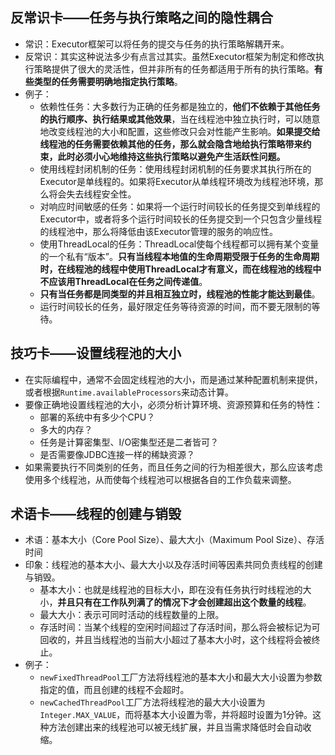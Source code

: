
## 反常识卡——任务与执行策略之间的隐性耦合
- 常识：Executor框架可以将任务的提交与任务的执行策略解耦开来。
- 反常识：其实这种说法多少有点言过其实。虽然Executor框架为制定和修改执行策略提供了很大的灵活性，但并非所有的任务都适用于所有的执行策略。**有些类型的任务需要明确地指定执行策略**。
- 例子：
	- 依赖性任务：大多数行为正确的任务都是独立的，**他们不依赖于其他任务的执行顺序、执行结果或其他效果**，当在线程池中独立执行时，可以随意地改变线程池的大小和配置，这些修改只会对性能产生影响。**如果提交给线程池的任务需要依赖其他的任务，那么就会隐含地给执行策略带来约束，此时必须小心地维持这些执行策略以避免产生活跃性问题。**
	- 使用线程封闭机制的任务：使用线程封闭机制的任务要求其执行所在的Executor是单线程的。如果将Executor从单线程环境改为线程池环境，那么将会失去线程安全性。
	- 对响应时间敏感的任务：如果将一个运行时间较长的任务提交到单线程的Executor中，或者将多个运行时间较长的任务提交到一个只包含少量线程的线程池中，那么将降低由该Executor管理的服务的响应性。
	- 使用ThreadLocal的任务：ThreadLocal使每个线程都可以拥有某个变量的一个私有“版本”。**只有当线程本地值的生命周期受限于任务的生命周期时，在线程池的线程中使用ThreadLocal才有意义，而在线程池的线程中不应该用ThreadLocal在任务之间传递值**。
	- **只有当任务都是同类型的并且相互独立时，线程池的性能才能达到最佳**。
	- 运行时间较长的任务，最好限定任务等待资源的时间，而不要无限制的等待。

## 技巧卡——设置线程池的大小
- 在实际编程中，通常不会固定线程池的大小，而是通过某种配置机制来提供，或者根据`Runtime.availableProcessors`来动态计算。
- 要像正确地设置线程池的大小，必须分析计算环境、资源预算和任务的特性：
	- 部署的系统中有多少个CPU？
	- 多大的内存？
	- 任务是计算密集型、I/O密集型还是二者皆可？
	- 是否需要像JDBC连接一样的稀缺资源？
- 如果需要执行不同类别的任务，而且任务之间的行为相差很大，那么应该考虑使用多个线程池，从而使每个线程池可以根据各自的工作负载来调整。

## 术语卡——线程的创建与销毁
- 术语：基本大小（Core Pool Size）、最大大小（Maximum Pool Size）、存活时间
- 印象：线程池的基本大小、最大大小以及存活时间等因素共同负责线程的创建与销毁。
	- 基本大小：也就是线程池的目标大小，即在没有任务执行时线程池的大小，**并且只有在工作队列满了的情况下才会创建超出这个数量的线程**。
	- 最大大小：表示可同时活动的线程数量的上限。
	- 存活时间：当某个线程的空闲时间超过了存活时间，那么将会被标记为可回收的，并且当线程池的当前大小超过了基本大小时，这个线程将会被终止。
- 例子：
	- `newFixedThreadPool`工厂方法将线程池的基本大小和最大大小设置为参数指定的值，而且创建的线程不会超时。
	- `newCachedThreadPool`工厂方法将线程池的最大大小设置为`Integer.MAX_VALUE`，而将基本大小设置为零，并将超时设置为1分钟。这种方法创建出来的线程池可以被无线扩展，并且当需求降低时会自动收缩。